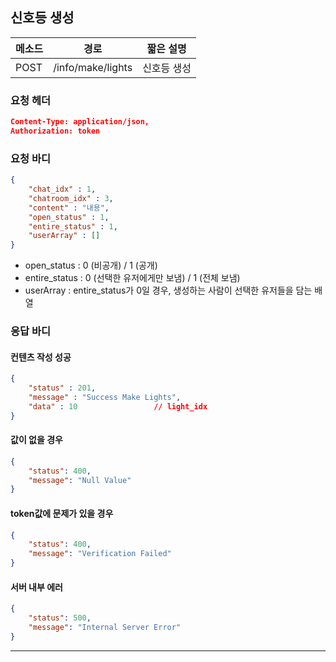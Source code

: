 ## 신호등 생성

| 메소드 | 경로              | 짧은 설명   |
| ------ | ----------------- | ----------- |
| POST   | /info/make/lights | 신호등 생성 |

### 요청 헤더

```json
Content-Type: application/json,
Authorization: token
```

### 요청 바디

```json
{
    "chat_idx" : 1,
	"chatroom_idx" : 3,
	"content" : "내용",
    "open_status" : 1,
    "entire_status" : 1,
    "userArray" : []
}
```

* open_status : 0 (비공개) / 1 (공개)
* entire_status : 0 (선택한 유저에게만 보냄) / 1 (전체 보냄)
* userArray : entire_status가 0일 경우, 생성하는 사람이 선택한 유저들을 담는 배열

### 응답 바디

#### 컨텐츠 작성 성공

```json
{
    "status" : 201,
    "message" : "Success Make Lights",
    "data" : 10					// light_idx
}
```

#### 값이 없을 경우

```json
{
    "status": 400,
    "message": "Null Value"
}
```

#### token값에 문제가 있을 경우

```json
{
    "status": 400,
    "message": "Verification Failed"
}
```

#### 서버 내부 에러

```json
{
    "status": 500,
    "message": "Internal Server Error"
}
```
------